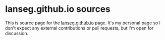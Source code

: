 # lanseg.github.io sources

This is source page for the [lanseg.github.io](https://lanseg.github.io) page. It's my personal page so I don't expect any external contributions or pull requests, but I'm open for discussion.
